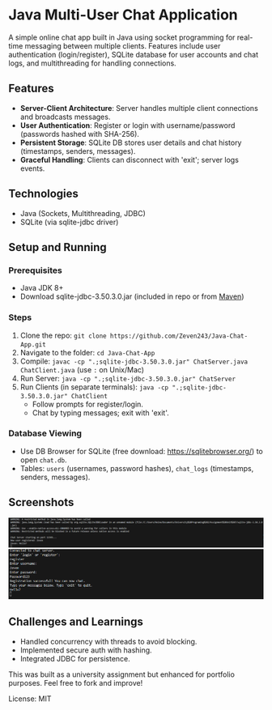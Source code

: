 # Java Multi-User Chat Application

A simple online chat app built in Java using socket programming for real-time messaging between multiple clients. Features include user authentication (login/register), SQLite database for user accounts and chat logs, and multithreading for handling connections.

## Features
- **Server-Client Architecture**: Server handles multiple client connections and broadcasts messages.
- **User Authentication**: Register or login with username/password (passwords hashed with SHA-256).
- **Persistent Storage**: SQLite DB stores user details and chat history (timestamps, senders, messages).
- **Graceful Handling**: Clients can disconnect with 'exit'; server logs events.

## Technologies
- Java (Sockets, Multithreading, JDBC)
- SQLite (via sqlite-jdbc driver)

## Setup and Running
### Prerequisites
- Java JDK 8+
- Download sqlite-jdbc-3.50.3.0.jar (included in repo or from [Maven](https://mvnrepository.com/artifact/org.xerial/sqlite-jdbc))

### Steps
1. Clone the repo: `git clone https://github.com/Zeven243/Java-Chat-App.git`
2. Navigate to the folder: `cd Java-Chat-App`
3. Compile: `javac -cp ".;sqlite-jdbc-3.50.3.0.jar" ChatServer.java ChatClient.java` (use `:` on Unix/Mac)
4. Run Server: `java -cp ".;sqlite-jdbc-3.50.3.0.jar" ChatServer`
5. Run Clients (in separate terminals): `java -cp ".;sqlite-jdbc-3.50.3.0.jar" ChatClient`
   - Follow prompts for register/login.
   - Chat by typing messages; exit with 'exit'.

### Database Viewing
- Use DB Browser for SQLite (free download: https://sqlitebrowser.org/) to open `chat.db`.
- Tables: `users` (usernames, password hashes), `chat_logs` (timestamps, senders, messages).

## Screenshots
![alt text](image.png)
![alt text](image-1.png)


## Challenges and Learnings
- Handled concurrency with threads to avoid blocking.
- Implemented secure auth with hashing.
- Integrated JDBC for persistence.

This was built as a university assignment but enhanced for portfolio purposes. Feel free to fork and improve!

License: MIT